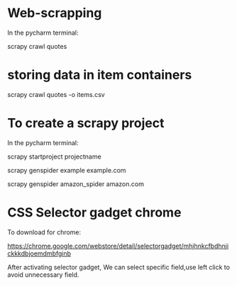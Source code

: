 # Web-scrapping
In the pycharm terminal:

scrapy crawl quotes

# storing data in item containers

scrapy crawl quotes -o items.csv

# To create a scrapy project

In the pycharm terminal:

scrapy startproject projectname

scrapy genspider example example.com

scrapy genspider amazon_spider  amazon.com

# CSS Selector gadget chrome

To download for chrome:

https://chrome.google.com/webstore/detail/selectorgadget/mhjhnkcfbdhnjickkkdbjoemdmbfginb

After activating selector gadget, We can select specific field,use left click to avoid unnecessary field.
